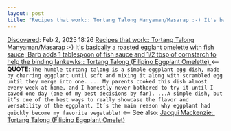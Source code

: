 ```yaml
---
layout: post
title: "Recipes that work:: Tortang Talong Manyaman/Masarap :-) It's basically a roasted egglant omelette with fish sauce; Barb adds 1 tablespoon of fish sauce and 1/2 tbsp of cornstarch to help the binding Iankewks:: Tortang Talong (Filipino Eggplant Omelette) "
---
```

[Discovered](http://rolandtanglao.com/2020/07/29/p1-blogthis-checkvist-list-links-to-blog/): Feb 2, 2025 18:26 [Recipes that work:: Tortang Talong Manyaman/Masarap :-) It's basically a roasted egglant omelette with fish sauce; Barb adds 1 tablespoon of fish sauce and 1/2 tbsp of cornstarch to help the binding Iankewks:: Tortang Talong (Filipino Eggplant Omelette) ](https://iankewks.com/tortang-talong/) <-- **QUOTE**: `The humble tortang talong is a simple eggplant egg dish, made by charring eggplant until soft and mixing it along with scrambled egg until they merge into one. ... My parents cooked this dish almost every week at home, and I honestly never bothered to try it until I caved one day (one of my best decisions by far). ...A simple dish, but it’s one of the best ways to really showcase the flavor and versatility of the eggplant. It’s the main reason why eggplant had quickly become my favorite vegetable!` <-- See also: [Jacqui Mackenzie:: Tortang Talong (Filipino Eggplant Omelet)](https://food52.com/recipes/23933-tortang-talong-filipino-eggplant-omelet)
